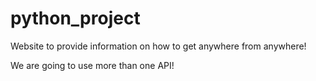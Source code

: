 # python_project

Website to provide information on how to get anywhere from anywhere!

We are going to use more than one API!
